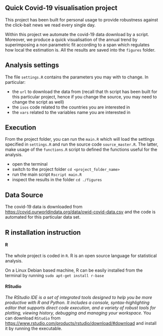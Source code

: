 ## Quick Covid-19 visualisation project

This project has been built for personal usage to provide robustness against the click-bait news we read every single day.

Within this project we automate the covid-19 data download by a script. Moreover, we produce a quick visualisation of the annual trend by superimposing a non parametric fit according to a span which regulates how local the estimation is. All the results are saved into the `figures` folder.

## Analysis settings
The file `settings.R` contains the parameters you may with to change. In particular:
- the `url` to download the data from (recall that th  script has been built for this particular project, hence if you change the source, you may need to change the script as well)
- the `isos` code related to the countries you are interested in
- the `vars` related to the variables name you are interested in

## Execution

From the project folder, you can run the `main.R` which will load the settings specified in `settings.R` and run the source code `source_master.R`. The latter, make usage of the `functions.R` script to defined the functions useful for the analysis.

- open the terminal
- switch to the project folder `cd <project_folder_name>` 
- run the main script `Rscript main.R`
- inspect the results in the folder `cd ./figures`



## Data Source
The covid-19 data is downloaded from <https://covid.ourworldindata.org/data/owid-covid-data.csv> and the code is automated for this particular data set.



## R installation instruction

#### R
The whole project is coded in `R`. R is an open source language for statistical analysis.

On a Linux Debian based machine, R can be easily installed from the terminal by running
`sudo apt-get install r-base`

#### RStudio
*The RStudio IDE is a set of integrated tools designed to help you be more productive with R and Python. It includes a console, syntax-highlighting editor that supports direct code execution, and a variety of robust tools for plotting, viewing history, debugging and managing your workspace.*
You can download `RStudio` from <https://www.rstudio.com/products/rstudio/download/#download> and install it by running the executable.

